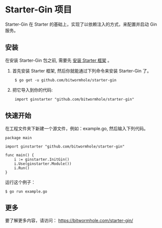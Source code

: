 # Starter-Gin 项目

Starter-Gin 在 Starter 的基础上，实现了以依赖注入的方式，来配置并启动 Gin 服务。



## 安装

在安装 Starter-Gin 包之前, 需要先 [安装 Starter 框架](https://github.com/bitwormhole/starter) 。

1. 首先安装 Starter 框架, 然后你就能通过下列命令来安装 Starter-Gin 了。
 
        $ go get -u github.com/bitwormhole/starter-gin

2. 把它导入到你的代码:
 
        import ginstarter "github.com/bitwormhole/starter-gin"


## 快速开始
在工程文件夹下新建一个源文件，例如：example.go, 然后输入下列代码。

    package main

    import ginstarter "github.com/bitwormhole/starter-gin"

    func main() {
        i := ginstarter.InitGin()
        i.Use(ginstarter.Module())
        i.Run()
    }

运行这个例子：

    $ go run example.go

## 更多

要了解更多内容，请访问：
https://bitwormhole.com/starter-gin/
